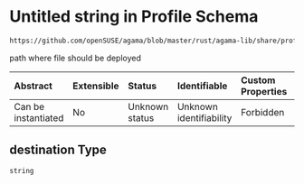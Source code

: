 # Untitled string in Profile Schema

```txt
https://github.com/openSUSE/agama/blob/master/rust/agama-lib/share/profile.schema.json#/$defs/file/properties/destination
```

path where file should be deployed

| Abstract            | Extensible | Status         | Identifiable            | Custom Properties | Additional Properties | Access Restrictions | Defined In                                                          |
| :------------------ | :--------- | :------------- | :---------------------- | :---------------- | :-------------------- | :------------------ | :------------------------------------------------------------------ |
| Can be instantiated | No         | Unknown status | Unknown identifiability | Forbidden         | Allowed               | none                | [profile.schema.json\*](profile.schema.json "open original schema") |

## destination Type

`string`
